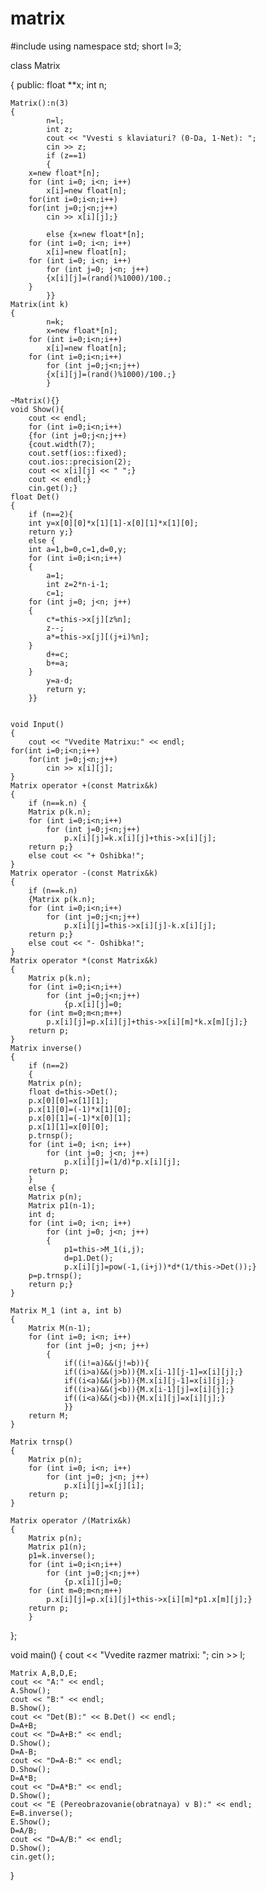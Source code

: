 matrix
======
#include <iostream>
using namespace std;
short l=3;

class Matrix

{
public:
  float **x;
  int n;

	Matrix():n(3)
	{
			n=l;
			int z;
			cout << "Vvesti s klaviaturi? (0-Da, 1-Net): ";
			cin >> z;
			if (z==1)
			{
		x=new float*[n];
		for (int i=0; i<n; i++)
			x[i]=new float[n];
		for(int i=0;i<n;i++)
		for(int j=0;j<n;j++)
			cin >> x[i][j];}

			else {x=new float*[n];
		for (int i=0; i<n; i++)
			x[i]=new float[n];
		for (int i=0; i<n; i++)
			for (int j=0; j<n; j++)
			{x[i][j]=(rand()%1000)/100.;
		}
			}}
	Matrix(int k)
	{
			n=k;
			x=new float*[n];
		for (int i=0;i<n;i++)
			x[i]=new float[n];
		for (int i=0;i<n;i++)
			for (int j=0;j<n;j++)
			{x[i][j]=(rand()%1000)/100.;}
			}

	~Matrix(){}
	void Show(){
		cout << endl;
		for (int i=0;i<n;i++)
		{for (int j=0;j<n;j++)
		{cout.width(7);
		cout.setf(ios::fixed);
		cout.ios::precision(2);
		cout << x[i][j] << " ";}
		cout << endl;}
		cin.get();}
	float Det()
	{
		if (n==2){
		int y=x[0][0]*x[1][1]-x[0][1]*x[1][0];
		return y;} 
		else {
		int a=1,b=0,c=1,d=0,y;
		for (int i=0;i<n;i++)
		{
			a=1;
			int z=2*n-i-1;
			c=1;
		for (int j=0; j<n; j++)
		{
			c*=this->x[j][z%n];
			z--;
			a*=this->x[j][(j+i)%n];
		}
			d+=c;
			b+=a;
		}
			y=a-d;
			return y;
		}}


	void Input()
	{
		cout << "Vvedite Matrixu:" << endl;
	for(int i=0;i<n;i++)
		for(int j=0;j<n;j++)
			cin >> x[i][j];
	}
	Matrix operator +(const Matrix&k)
	{
		if (n==k.n) {
		Matrix p(k.n);
		for (int i=0;i<n;i++)
			for (int j=0;j<n;j++)
				p.x[i][j]=k.x[i][j]+this->x[i][j];
		return p;}
		else cout << "+ Oshibka!";
	}
	Matrix operator -(const Matrix&k)
	{
		if (n==k.n)
		{Matrix p(k.n);
		for (int i=0;i<n;i++)
			for (int j=0;j<n;j++)
				p.x[i][j]=this->x[i][j]-k.x[i][j];
		return p;}
		else cout << "- Oshibka!";
	}
	Matrix operator *(const Matrix&k)
	{
		Matrix p(k.n);
		for (int i=0;i<n;i++)
			for (int j=0;j<n;j++)
				{p.x[i][j]=0;
		for (int m=0;m<n;m++)
			p.x[i][j]=p.x[i][j]+this->x[i][m]*k.x[m][j];}
		return p;
	}
	Matrix inverse()
	{
		if (n==2)
		{
		Matrix p(n);
		float d=this->Det();
		p.x[0][0]=x[1][1];
		p.x[1][0]=(-1)*x[1][0];
		p.x[0][1]=(-1)*x[0][1];
		p.x[1][1]=x[0][0];
		p.trnsp();
		for (int i=0; i<n; i++)
			for (int j=0; j<n; j++)
				p.x[i][j]=(1/d)*p.x[i][j];
		return p;
		}
		else {
		Matrix p(n);
		Matrix p1(n-1);
		int d;
		for (int i=0; i<n; i++)
			for (int j=0; j<n; j++)
			{
				p1=this->M_1(i,j);
				d=p1.Det();
				p.x[i][j]=pow(-1,(i+j))*d*(1/this->Det());}
		p=p.trnsp();
		return p;}
	}

	Matrix M_1 (int a, int b)
	{
		Matrix M(n-1);
		for (int i=0; i<n; i++)
			for (int j=0; j<n; j++)
			{
				if((i!=a)&&(j!=b)){
				if((i>a)&&(j>b)){M.x[i-1][j-1]=x[i][j];}
				if((i<a)&&(j>b)){M.x[i][j-1]=x[i][j];}
				if((i>a)&&(j<b)){M.x[i-1][j]=x[i][j];}
				if((i<a)&&(j<b)){M.x[i][j]=x[i][j];}
				}}
		return M;
	}

	Matrix trnsp()
	{
		Matrix p(n);
		for (int i=0; i<n; i++)
			for (int j=0; j<n; j++)
				p.x[i][j]=x[j][i];
		return p;
	}

	Matrix operator /(Matrix&k)
	{
		Matrix p(n);
		Matrix p1(n);
		p1=k.inverse();
		for (int i=0;i<n;i++)
			for (int j=0;j<n;j++)
				{p.x[i][j]=0;
		for (int m=0;m<n;m++)
			p.x[i][j]=p.x[i][j]+this->x[i][m]*p1.x[m][j];}
		return p;
		}
};


void main()
{
	cout << "Vvedite razmer matrixi: ";
	cin >> l;

	Matrix A,B,D,E;
	cout << "A:" << endl;
	A.Show();
	cout << "B:" << endl;
	B.Show();
	cout << "Det(B):" << B.Det() << endl;
	D=A+B;
	cout << "D=A+B:" << endl;
	D.Show();
	D=A-B;
	cout << "D=A-B:" << endl;
	D.Show();
	D=A*B;
	cout << "D=A*B:" << endl;
	D.Show();
	cout << "E (Pereobrazovanie(obratnaya) v B):" << endl;
	E=B.inverse();
	E.Show();
	D=A/B;
	cout << "D=A/B:" << endl;
	D.Show();
	cin.get();
}

